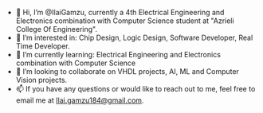 - 👋 Hi, I’m @IlaiGamzu, currently a 4th Electrical Engineering and Electronics combination with Computer Science student at "Azrieli College Of Engineering".
- 👀 I’m interested in: Chip Design, Logic Design, Software Developer, Real Time Developer.
- 🌱 I’m currently learning: Electrical Engineering and Electronics combination with Computer Science
- 💞️ I’m looking to collaborate on VHDL projects, AI, ML and Computer Vision projects.
- 📫 If you have any questions or would like to reach out to me, feel free to email me at Ilai.gamzu184@gmail.com.


